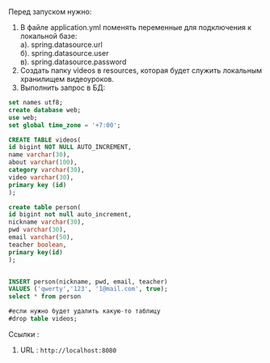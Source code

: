 Перед запуском нужно:
1. В файле application.yml поменять переменные для подключения к локальной базе: <br>
   a). spring.datasource.url <br>
   б). spring.datasource.user <br>
   в). spring.datasource.password <br>
2. Создать папку videos в resources, которая будет служить локальным хранилищем видеоуроков.
3. Выполнить запрос в БД:
``` sql
set names utf8;
create database web;
use web;
set global time_zone = '+7:00';

CREATE TABLE videos(
id bigint NOT NULL AUTO_INCREMENT,
name varchar(30),
about varchar(100),
category varchar(30),
video varchar(30),
primary key (id)
);

create table person(
id bigint not null auto_increment,
nickname varchar(30),
pwd varchar(30),
email varchar(50),
teacher boolean,
primary key(id)
);


INSERT person(nickname, pwd, email, teacher) 
VALUES ('qwerty','123', '1@mail.com', true);
select * from person

#если нужно будет удалить какую-то таблицу
#drop table videos;
```
 
Ссылки :
1. URL : `http://localhost:8080`


